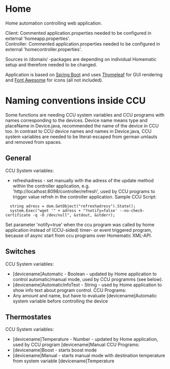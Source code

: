 # Home

Home automation controlling web application.

Client: Commented application.properties needed to be configured in external 'homeapp.properties'.  
Controller: Commented application.properties needed to be configured in external 'homecontroller.properties'.

Sources in /domain/ -packages are depending on individual Homematic setup and therefore needed to be changed.

Application is based on [Spring Boot](https://spring.io/projects/spring-boot) and uses [Thymeleaf](https://www.thymeleaf.org) for GUI rendering and [Font Awesome](https://fontawesome.com) for icons (all not included).

# Naming conventions inside CCU
Some functions are needing CCU system variables and CCU programs with names corresponding to the devices.
Device name means type and placeName in Device.java, recommended the name of the device in CCU too.
In contrast to CCU device names and names in Device.java, CCU system variables are needed to be literal-escaped from german umlauts and removed from spaces.

## General
CCU System variables:
* refreshadress - set manually with the adress of the update method within the controller application, e.g. 'http://localhost:8098/controller/refresh', 
used by CCU programs to trigger value refreh in the controller application. Sample CCU Script:
```
  string adress = dom.GetObject("refreshadress").State();
  system.Exec("wget '" + adress + "?notify=false' --no-check-certificate -q -O /dev/null", &stdout, &stderr);
```
Set parameter 'notify=true' when the ccu program was called by home application instead of (CCU-sided) timer- or event triggered program, because of async start from ccu programs over Homematic XML-API.

## Switches
CCU System variables:
* [devicename]Automatic - Boolean - updated by Home application to control automatic/manual mode, used by CCU programms (see below).
* [devicename]AutomaticInfoText - String - used by Home application to show info text about program control.
CCU Programs:
* Any amount and name, but have to evaluate [devicename]Automatic system variable before controlling the device

## Thermostates
CCU System variables:
* [devicename]Temperature - Number - updated by Home application, used by CCU program [devicename]Manual
CCU Programs:
* [devicename]Boost - starts boost mode
* [devicename]Manual - starts manual mode with destination temperature from system variable [devicename]Temperature
